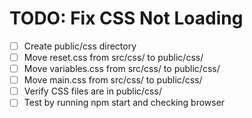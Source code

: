 # TODO: Fix CSS Not Loading

- [ ] Create public/css directory
- [ ] Move reset.css from src/css/ to public/css/
- [ ] Move variables.css from src/css/ to public/css/
- [ ] Move main.css from src/css/ to public/css/
- [ ] Verify CSS files are in public/css/
- [ ] Test by running npm start and checking browser
